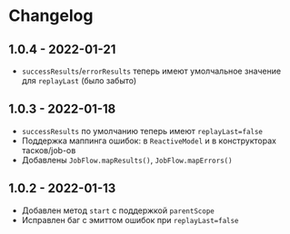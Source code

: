 # Changelog

## 1.0.4 - 2022-01-21
* `successResults`/`errorResults` теперь имеют умолчальное значение для `replayLast` (было забыто)

## 1.0.3 - 2022-01-18

* `successResults` по умолчанию теперь имеют `replayLast=false`
* Поддержка маппинга ошибок: в `ReactiveModel` и в конструкторах тасков/job-ов
* Добавлены `JobFlow.mapResults()`, `JobFlow.mapErrors()`

## 1.0.2 - 2022-01-13

* Добавлен метод `start` с поддержкой `parentScope`
* Исправлен баг с эмиттом ошибок при `replayLast=false`
